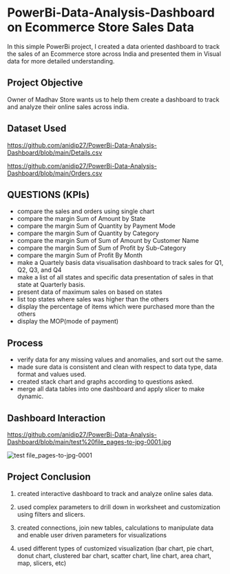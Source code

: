 # PowerBi-Data-Analysis-Dashboard on Ecommerce Store Sales Data 
In this simple PowerBi project, I created a data oriented dashboard to track the sales of an Ecommerce store across India and presented them in Visual data for more detailed understanding.

## Project Objective
Owner of Madhav Store wants us to help them create a dashboard to track and analyze their online sales across india.

## Dataset Used 

https://github.com/anidip27/PowerBi-Data-Analysis-Dashboard/blob/main/Details.csv

https://github.com/anidip27/PowerBi-Data-Analysis-Dashboard/blob/main/Orders.csv

## QUESTIONS (KPIs)
- compare the sales and orders using single chart
- compare the margin Sum of Amount by State
- compare the margin Sum of Quantity by Payment Mode
- compare the margin  Sum of Quantity by Category
- compare the margin  Sum of Sum of Amount by Customer Name
- compare the margin  Sum of Sum of Profit by Sub-Category
- compare the margin  Sum of Profit By Month
- make a Quartely basis data visualisation dashboard to track sales for Q1, Q2, Q3, and Q4
- make a list of all states and specific data presentation of sales in that state at Quarterly basis.
- present data of maximum sales on based on states
- list top states where sales was higher than the others
- display the percentage of items which were purchased more than the others
- display the MOP(mode of payment)


## Process

-  verify data for any missing values and anomalies, and sort out the same.
- made sure data is consistent and clean with respect to data type, data format and values used.
- created stack chart and graphs according to questions asked.
- merge all data tables into one dashboard and apply slicer to make dynamic.


## Dashboard Interaction
https://github.com/anidip27/PowerBi-Data-Analysis-Dashboard/blob/main/test%20file_pages-to-jpg-0001.jpg

![test file_pages-to-jpg-0001](https://github.com/user-attachments/assets/075782c9-03b3-43e5-8663-11726472fb7b)


## Project Conclusion 

1. created interactive dashboard to track and analyze online sales data.

2. used complex parameters to drill down in worksheet and customization using filters and slicers.

3. created connections, join new tables, calculations to manipulate data and enable user driven parameters for visualizations

4. used different types of customized visualization (bar chart, pie chart, donut chart, clustered bar chart, scatter chart, line chart, area chart, map, slicers, etc)
